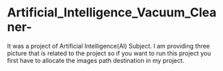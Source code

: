 # Artificial_Intelligence_Vacuum_Cleaner-
It was a project of Artificial Intelligence(AI) Subject.
I am providing three picture that is related to the project so if you want to run this project you first have to allocate the images path destination in my project.
